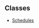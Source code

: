 ## Classes

- [Schedules](../../../../../Classes/API/Entities/Asset/Checkpoints/Schedules/Schedules.md)
